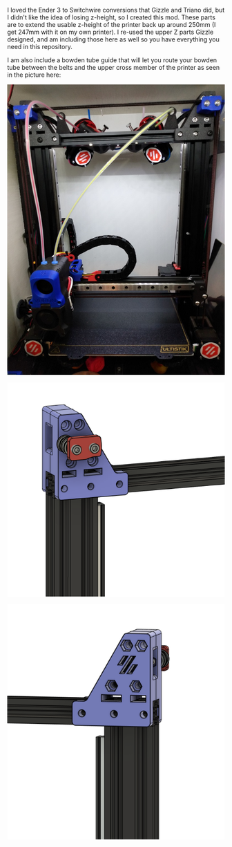 I loved the Ender 3 to Switchwire conversions that Gizzle and Triano did, but I didn't like the idea of losing z-height, so I created this mod.
These parts are to extend the usable z-height of the printer back up around 250mm (I get 247mm with it on my own printer).  I re-used the upper Z parts Gizzle designed, and am including those here as well so you have everything you need in this repository.

I am also include a bowden tube guide that will let you route your bowden tube between the belts and the upper cross member of the printer as seen in the picture here:

![image1](IMAGES/picture.jpg)

![image2](IMAGES/tall_z_front.png)

![image3](IMAGES/tall_z_rear.png)

